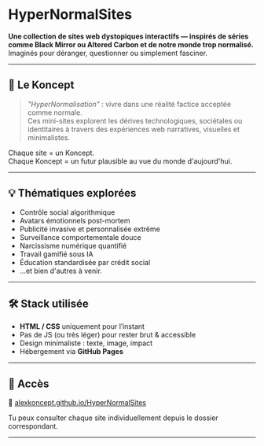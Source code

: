 
# HyperNormalSites

**Une collection de sites web dystopiques interactifs — inspirés de séries comme Black Mirror ou Altered Carbon et de notre monde trop normalisé.**  
Imaginés pour déranger, questionner ou simplement fasciner.

---

## 🧠 Le Koncept

> *"HyperNormalisation"* : vivre dans une réalité factice acceptée comme normale.  
> Ces mini-sites explorent les dérives technologiques, sociétales ou identitaires à travers des expériences web narratives, visuelles et minimalistes.

Chaque site = un Koncept.  
Chaque Koncept = un futur plausible au vue du monde d'aujourd'hui.

---

## 💡 Thématiques explorées

- Contrôle social algorithmique
- Avatars émotionnels post-mortem
- Publicité invasive et personnalisée extrême
- Surveillance comportementale douce
- Narcissisme numérique quantifié
- Travail gamifié sous IA
- Éducation standardisée par crédit social
- ...et bien d'autres à venir.

---

## 🛠️ Stack utilisée

- **HTML / CSS** uniquement pour l’instant
- Pas de JS (ou très léger) pour rester brut & accessible
- Design minimaliste : texte, image, impact
- Hébergement via **GitHub Pages**

---

## 🚀 Accès

🔗 [alexkoncept.github.io/HyperNormalSites](https://alexkoncept.github.io/HyperNormalSites)

Tu peux consulter chaque site individuellement depuis le dossier correspondant.

---


